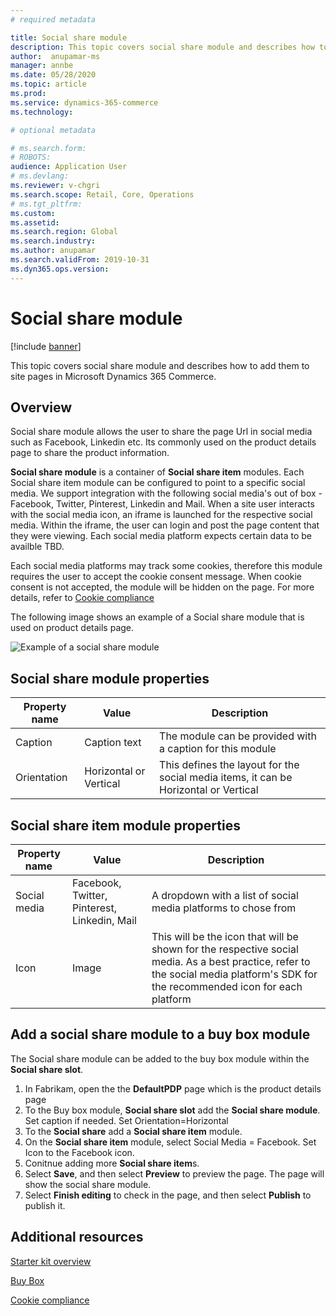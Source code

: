 ```yaml
---
# required metadata

title: Social share module 
description: This topic covers social share module and describes how to add them to site pages in Microsoft Dynamics 365 Commerce.
author:  anupamar-ms
manager: annbe
ms.date: 05/28/2020
ms.topic: article
ms.prod: 
ms.service: dynamics-365-commerce
ms.technology: 

# optional metadata

# ms.search.form: 
# ROBOTS: 
audience: Application User
# ms.devlang: 
ms.reviewer: v-chgri
ms.search.scope: Retail, Core, Operations
# ms.tgt_pltfrm: 
ms.custom: 
ms.assetid: 
ms.search.region: Global
ms.search.industry: 
ms.author: anupamar
ms.search.validFrom: 2019-10-31
ms.dyn365.ops.version: 
---
```


# Social share module

[!include [banner](includes/banner.md)]

This topic covers social share module and describes how to add them to site pages in Microsoft Dynamics 365 Commerce.

## Overview

Social share module allows the user to share the page Url in social media such as Facebook, Linkedin etc. Its commonly used on the product details page to share the product information.

**Social share module** is a container of **Social share item** modules. Each Social share item module can be configured to point to a specific social media. We support integration with the following social media's out of box - Facebook, Twitter, Pinterest, Linkedin and Mail. When a site user interacts with the social media icon, an iframe is launched for the respective social media. Within the iframe, the user can login and post the page content that they were viewing. Each social media platform expects certain data to be availble TBD.

Each social media platforms may track some cookies, therefore this module requires the user to accept the cookie consent message. When cookie consent is not accepted, the module will be hidden on the page. For more details, refer to [Cookie compliance](cookie-compliance.md)

The following image shows an example of a Social share module that is used on product details page.

![Example of a social share module](./media/ecommerce_socialshare.PNG)

## Social share module properties

| Property name             | Value                 | Description |
|---------------------------|-----------------------|-------------|
| Caption                  | Caption text | The module can be provided with a caption for this module|
| Orientation |Horizontal or Vertical    | This defines the layout for the social media items, it can be Horizontal or Vertical |

## Social share item module properties
| Property name             | Value                 | Description |
|---------------------------|-----------------------|-------------|
| Social media              | Facebook, Twitter, Pinterest, Linkedin, Mail | A dropdown with a list of social media platforms to chose from|
| Icon |Image    | This will be the icon that will be shown for the respective social media. As a best practice, refer to the social media platform's SDK for the recommended icon for each platform |

## Add a social share module to a buy box module

The Social share module can be added to the buy box module within the **Social share slot**.  

1. In Fabrikam, open the the **DefaultPDP** page which is the product details page 
1. To the Buy box module, **Social share slot** add the **Social share module**. Set caption if needed. Set Orientation=Horizontal
1. To the **Social share** add a **Social share item** module.
1. On the **Social share item** module, select Social Media = Facebook. Set Icon to the Facebook icon.
1. Conitnue adding more **Social share item**s.
1. Select **Save**, and then select **Preview** to preview the page. The page will show the social share module.
1. Select **Finish editing** to check in the page, and then select **Publish** to publish it.

## Additional resources

[Starter kit overview](starter-kit-overview.md)

[Buy Box](add-buy-box.md)

[Cookie compliance](cookie-compliance.md)

